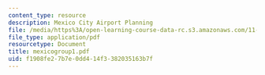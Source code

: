 ```yaml
---
content_type: resource
description: Mexico City Airport Planning
file: /media/https%3A/open-learning-course-data-rc.s3.amazonaws.com/11-201-gateway-planning-action-fall-2002/f1908fe27b7e0dd414f3382035163b7f_mexicogroup1.pdf
file_type: application/pdf
resourcetype: Document
title: mexicogroup1.pdf
uid: f1908fe2-7b7e-0dd4-14f3-382035163b7f
---
```

